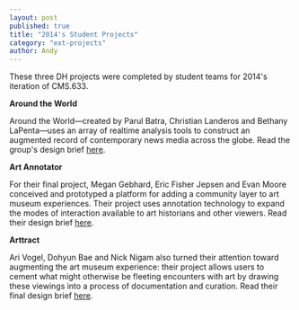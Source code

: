 ```yaml
---
layout: post
published: true
title: "2014's Student Projects"
category: "ext-projects"
author: Andy
---
```


These three DH projects were completed by student teams for 2014's iteration of CMS.633.

**Around the World**

Around the World—created by Parul Batra, Christian Landeros and Bethany LaPenta—uses an array of realtime analysis tools to construct an augmented record of contemporary news media across the globe. Read the group's design brief [here](/assets/Around_The_World.pdf).

**Art Annotator**

For their final project, Megan Gebhard, Eric Fisher Jepsen and Evan Moore conceived and prototyped a platform for adding a community layer to art museum experiences. Their project uses annotation technology to expand the modes of interaction available to art historians and other viewers. Read their design brief [here](/assets/Art_Annotator.pdf).

**Arttract**

Ari Vogel, Dohyun Bae and Nick Nigam also turned their attention toward augmenting the art museum experience: their project allows users to cement what might otherwise be fleeting encounters with art by drawing these viewings into a process of documentation and curation. Read their final design brief [here](/assets/Arttract.pdf).